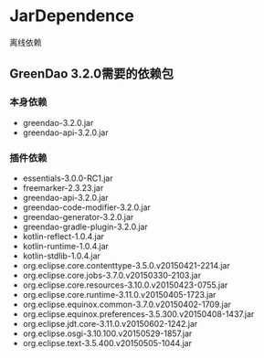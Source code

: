 # JarDependence
离线依赖


## GreenDao 3.2.0需要的依赖包
### 本身依赖
- greendao-3.2.0.jar
- greendao-api-3.2.0.jar

### 插件依赖
- essentials-3.0.0-RC1.jar
- freemarker-2.3.23.jar
- greendao-api-3.2.0.jar
- greendao-code-modifier-3.2.0.jar
- greendao-generator-3.2.0.jar
- greendao-gradle-plugin-3.2.0.jar
- kotlin-reflect-1.0.4.jar
- kotlin-runtime-1.0.4.jar
- kotlin-stdlib-1.0.4.jar
- org.eclipse.core.contenttype-3.5.0.v20150421-2214.jar
- org.eclipse.core.jobs-3.7.0.v20150330-2103.jar
- org.eclipse.core.resources-3.10.0.v20150423-0755.jar
- org.eclipse.core.runtime-3.11.0.v20150405-1723.jar
- org.eclipse.equinox.common-3.7.0.v20150402-1709.jar
- org.eclipse.equinox.preferences-3.5.300.v20150408-1437.jar
- org.eclipse.jdt.core-3.11.0.v20150602-1242.jar
- org.eclipse.osgi-3.10.100.v20150529-1857.jar
- org.eclipse.text-3.5.400.v20150505-1044.jar
